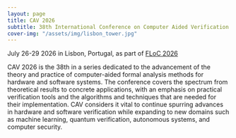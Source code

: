 ```yaml
---
layout: page
title: CAV 2026
subtitle: 38th International Conference on Computer Aided Verification
cover-img: "/assets/img/lisbon_tower.jpg"
---
```

July 26-29 2026 in Lisbon, Portugal, as part of [FLoC 2026](https://www.floc26.org/)

CAV 2026 is the 38th in a series dedicated to the advancement of the theory and practice of computer-aided formal analysis methods for hardware and software systems. The conference covers the spectrum from theoretical results to concrete applications, with an emphasis on practical verification tools and the algorithms and techniques that are needed for their implementation. CAV considers it vital to continue spurring advances in hardware and software verification while expanding to new domains such as machine learning, quantum verification, autonomous systems, and computer security.